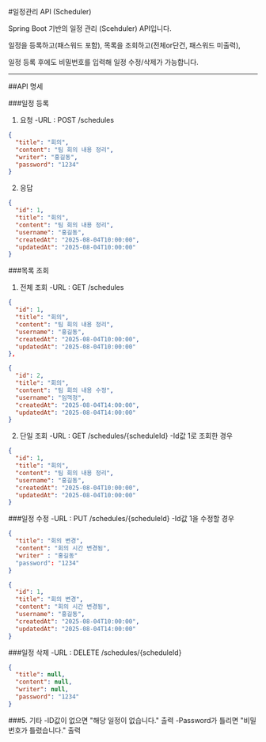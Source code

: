 #일정관리 API (Scheduler)

Spring Boot 기반의 일정 관리 (Scehduler) API입니다. 

일정을 등록하고(패스워드 포함), 목록을 조회하고(전체or단건, 패스워드 미출력), 

일정 등록 후에도 비밀번호를 입력해 일정 수정/삭제가 가능합니다.

--------------------------------------------------------------------------------------------------

##API 명세


###일정 등록
1) 요청
-URL : POST /schedules
```json     
{     
  "title": "회의",     
  "content": "팀 회의 내용 정리",    
  "writer": "홍길동",     
  "password": "1234"
}
```     
2) 응답
```json
{
  "id": 1,
  "title": "회의",
  "content": "팀 회의 내용 정리",
  "username": "홍길동",
  "createdAt": "2025-08-04T10:00:00",
  "updatedAt": "2025-08-04T10:00:00"
}
```


###목록 조회
1) 전체 조회
-URL : GET /schedules
```json
{
  "id": 1,
  "title": "회의",
  "content": "팀 회의 내용 정리",
  "username": "홍길동",
  "createdAt": "2025-08-04T10:00:00",
  "updatedAt": "2025-08-04T10:00:00"
},

{
  "id": 2,
  "title": "회의",
  "content": "팀 회의 내용 수정",
  "username": "임꺽정",
  "createdAt": "2025-08-04T14:00:00",
  "updatedAt": "2025-08-04T14:00:00"
}
```
2) 단일 조회
-URL : GET /schedules/{scheduleId}
-Id값 1로 조회한 경우
```json
{
  "id": 1,
  "title": "회의",
  "content": "팀 회의 내용 정리",
  "username": "홍길동",
  "createdAt": "2025-08-04T10:00:00",
  "updatedAt": "2025-08-04T10:00:00"
}
```


###일정 수정
-URL : PUT /schedules/{scheduleId}
-Id값 1을 수정할 경우
```json
{
  "title": "회의 변경",
  "content": "회의 시간 변경됨",
  "writer" : "홍길동"
  "password": "1234"
}

{
  "id": 1,
  "title": "회의 변경",
  "content": "회의 시간 변경됨",
  "username": "홍길동",
  "createdAt": "2025-08-04T10:00:00",
  "updatedAt": "2025-08-04T14:00:00"
}
```


###일정 삭제
-URL : DELETE /schedules/{scheduleId}
```json
{
  "title": null,
  "content": null,
  "writer": null,
  "password": "1234"
}
```

###5. 기타
-ID값이 없으면 "해당 일정이 없습니다." 출력
-Password가 틀리면 "비밀번호가 틀렸습니다." 출력

